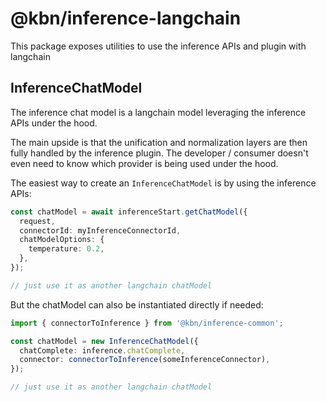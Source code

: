 # @kbn/inference-langchain

This package exposes utilities to use the inference APIs and plugin with langchain

## InferenceChatModel

The inference chat model is a langchain model leveraging the inference APIs under the hood.

The main upside is that the unification and normalization layers are then fully handled
by the inference plugin. The developer / consumer doesn't even need to know which provider
is being used under the hood.

The easiest way to create an `InferenceChatModel` is by using the inference APIs:

```ts
const chatModel = await inferenceStart.getChatModel({
  request,
  connectorId: myInferenceConnectorId,
  chatModelOptions: {
    temperature: 0.2,
  },
});

// just use it as another langchain chatModel
```

But the chatModel can also be instantiated directly if needed:

```ts
import { connectorToInference } from '@kbn/inference-common';

const chatModel = new InferenceChatModel({
  chatComplete: inference.chatComplete,
  connector: connectorToInference(someInferenceConnector),
});

// just use it as another langchain chatModel
```
